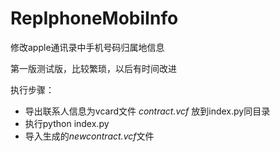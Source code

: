 RepIphoneMobiInfo
=================

修改apple通讯录中手机号码归属地信息

第一版测试版，比较繁琐，以后有时间改进

执行步骤：  
* 导出联系人信息为vcard文件 *contract.vcf* 放到index.py同目录
* 执行python index.py 
* 导入生成的*newcontract.vcf*文件
